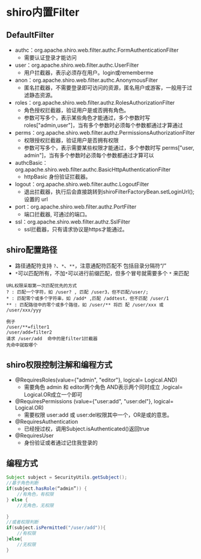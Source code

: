 shiro内置Filter
===
## DefaultFilter
* authc：org.apache.shiro.web.filter.authc.FormAuthenticationFilter
    * 需要认证登录才能访问
* user：org.apache.shiro.web.filter.authc.UserFilter
    * 用户拦截器，表示必须存在用户。login或rememberme
* anon：org.apache.shiro.web.filter.authc.AnonymousFilter
    * 匿名拦截器，不需要登录即可访问的资源，匿名用户或游客，一般用于过滤静态资源。
* roles：org.apache.shiro.web.filter.authz.RolesAuthorizationFilter
    * 角色授权拦截器，验证用户是或否拥有角色。
    * 参数可写多个，表示某些角色才能通过，多个参数时写 roles["admin,user"]，当有多个参数时必须每个参数都通过才算通过
* perms：org.apache.shiro.web.filter.authz.PermissionsAuthorizationFilter
    * 权限授权拦截器，验证用户是否拥有权限
    * 参数可写多个，表示需要某些权限才能通过，多个参数时写 perms["user, admin"]，当有多个参数时必须每个参数都通过才算可以
* authcBasic：org.apache.shiro.web.filter.authc.BasicHttpAuthenticationFilter
    * httpBasic 身份验证拦截器。
* logout：org.apache.shiro.web.filter.authc.LogoutFilter
    * 退出拦截器，执行后会直接跳转到shiroFilterFactoryBean.setLoginUrl(); 设置的 url
* port：org.apache.shiro.web.filter.authz.PortFilter
    * 端口拦截器, 可通过的端口。
* ssl：org.apache.shiro.web.filter.authz.SslFilter
    * ssl拦截器，只有请求协议是https才能通过。

## shiro配置路径
* 路径通配符支持 `?`、`*`、`**`，注意通配符匹配不 包括目录分隔符“/”
* `*`可以匹配所有，不加`*`可以进行前缀匹配，但多个冒号就需要多个 `*` 来匹配

```
URL权限采取第一次匹配优先的方式
? : 匹配一个字符，如 /user? , 匹配 /user3，但不匹配/user/;
* : 匹配零个或多个字符串，如 /add* ,匹配 /addtest，但不匹配 /user/1
** : 匹配路径中的零个或多个路径，如 /user/** 将匹 配 /user/xxx 或 /user/xxx/yyy

例子
/user/**=filter1
/user/add=filter2
请求 /user/add  命中的是filter1拦截器
先命中就取哪个
```

## shiro权限控制注解和编程方式
* @RequiresRoles(value={"admin", "editor"}, logical= Logical.AND)
    * 需要角色 admin 和 editor两个角色 AND表示两个同时成立 ,logical= Logical.OR成立一个即可
* @RequiresPermissions (value={"user:add", "user:del"}, logical= Logical.OR)
    * 需要权限 user:add 或 user:del权限其中一个，OR是或的意思。
* @RequiresAuthentication
    * 已经授过权，调用Subject.isAuthenticated()返回true
* @RequiresUser
    * 身份验证或者通过记住我登录的

## 编程方式
```java
Subject subject = SecurityUtils.getSubject(); 
//基于角色判断
if(subject.hasRole(“admin”)) {
	//有角色，有权限
} else {
	//无角色，无权限
	
}
//或者权限判断
if(subject.isPermitted("/user/add")){
    //有权限
}else{
    //无权限
}
```